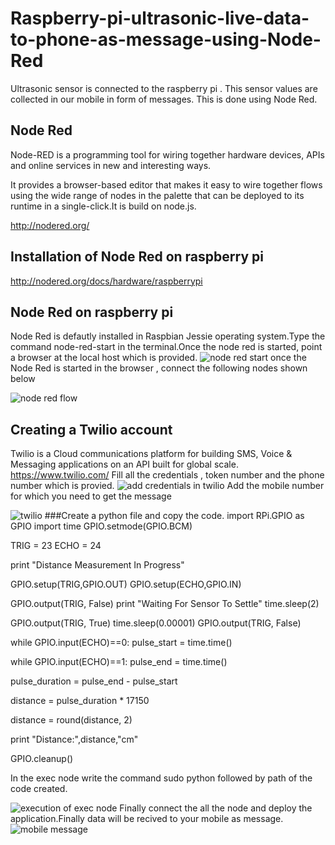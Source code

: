# Raspberry-pi-ultrasonic-live-data-to-phone-as-message-using-Node-Red
Ultrasonic sensor is connected to the raspberry pi . This sensor values are collected in our mobile in form of messages.
This is done using Node Red.
## Node Red
Node-RED is a programming tool for wiring together hardware devices, APIs and online services in new and interesting ways.

It provides a browser-based editor that makes it easy to wire together flows using the wide range of nodes in the palette that can be deployed to its runtime in a single-click.It is build on node.js.


http://nodered.org/
## Installation of Node Red on raspberry pi

http://nodered.org/docs/hardware/raspberrypi
## Node Red on raspberry pi
  Node Red is defautly installed in  Raspbian Jessie operating system.Type the command node-red-start in the terminal.Once the node red 
  is started, point a browser at the local host which is provided.
  ![node red start](https://cloud.githubusercontent.com/assets/25893079/26528802/8a7e8fba-43d0-11e7-8e1f-d7a3de0c2402.png)
  once the Node Red is started in the browser , connect the following nodes shown below
  
![node red flow](https://cloud.githubusercontent.com/assets/25893079/26528548/6dfa1bba-43cc-11e7-8717-66799d9270a1.png)
## Creating a Twilio account
  Twilio is a Cloud communications platform for building SMS, Voice & Messaging applications on an API built for global scale. 
  https://www.twilio.com/
  Fill all the credentials , token number  and the phone number which is provied.
  ![add credentials in twilio](https://cloud.githubusercontent.com/assets/25893079/26528553/81af1804-43cc-11e7-8a5c-cb8df6f89983.png)
  Add the mobile number for which you need to get the message

![twilio](https://cloud.githubusercontent.com/assets/25893079/26528549/748334b2-43cc-11e7-8104-485d40f52e90.png)
###Create a python file and copy the code.
import RPi.GPIO as GPIO
import time
GPIO.setmode(GPIO.BCM)

TRIG = 23
ECHO = 24

print "Distance Measurement In Progress"

GPIO.setup(TRIG,GPIO.OUT)
GPIO.setup(ECHO,GPIO.IN)

GPIO.output(TRIG, False)
print "Waiting For Sensor To Settle"
time.sleep(2)

GPIO.output(TRIG, True)
time.sleep(0.00001)
GPIO.output(TRIG, False)

while GPIO.input(ECHO)==0:
  pulse_start = time.time()

while GPIO.input(ECHO)==1:
  pulse_end = time.time()

pulse_duration = pulse_end - pulse_start

distance = pulse_duration * 17150

distance = round(distance, 2)

print "Distance:",distance,"cm"

GPIO.cleanup()




  In the exec node write the command sudo python followed by path of the code created.

![execution of exec node](https://cloud.githubusercontent.com/assets/25893079/26528557/88c006bc-43cc-11e7-8fe3-07483f04a54a.png)
Finally connect the all the node and deploy the application.Finally data will be recived to your mobile as message.
![mobile message](https://cloud.githubusercontent.com/assets/25893079/26528810/c1b59a82-43d0-11e7-855c-d610b92b6d66.png)




